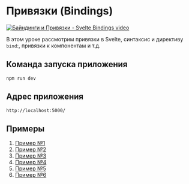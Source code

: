 # Привязки (Bindings)

[![Байндинги и Привязки - Svelte Bindings video](https://img.youtube.com/vi/hHAszJgyUMc/0.jpg)](https://youtu.be/hHAszJgyUMc "Байндинги и Привязки - Svelte Bindings")

В этом уроке рассмотрим привязки в Svelte, синтаксис и директиву `bind`:, привязки к компонентам и т.д.

## Команда запуска приложения
`npm run dev`

## Адрес приложения
`http://localhost:5000/`

## Примеры

1. [Пример №1](code/svelte-todo-01)
2. [Пример №2](code/svelte-todo-02)
3. [Пример №3](code/svelte-todo-03)
4. [Пример №4](code/svelte-todo-04)
5. [Пример №5](code/svelte-todo-05)
6. [Пример №6](code/svelte-todo-06)
